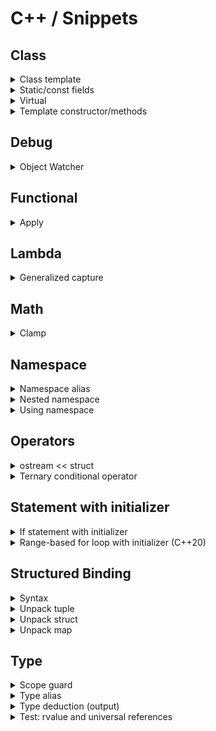 # C++ / Snippets

## Class

<details>
<summary>Class template</summary>

```cpp
class MyClass
{
public:
    // Types and type aliases
    // Static constants

    MyClass() = default;

    MyClass(const MyClass&) = default;
    MyClass(MyClass&&) = default;
    MyClass& operator=(const MyClass&) = default;
    MyClass& operator=(MyClass&&) = default;

    virtual ~MyClass() = default;

    // Functions
    // Data members

protected:
    // Types and type aliases
    // Static constants
    // Functions
    // Data members

private:
    // Types and type aliases
    // Static constants
    // Functions
    // Data members
};
```
</details>

<details>
<summary>Static/const fields</summary>

```cpp
struct BriefExample
{
    // static mutable
    static inline ...

    // static const
    static inline const ...

    // non-static const
    const ...
};
```

```cpp
#include <iostream>

struct Static
{
    // static mutable
    static inline std::string mutable_str{"static mutable str"};

    // static const
    static inline const int const_int = 11;
    static constexpr    int constexpr_int = 11 * 2;

    // static const (heap allocated)
    static inline const std::string const_str{"static const str"};
    /* DON'T
    static constexpr    std::string constexpr_str{"static constexpr str"}; */

    // static const (cstr for string constants)
    static inline const auto const_cstr = "static const cstr";
    static constexpr    auto constexpr_cstr = "static constexpr cstr";
};

struct NonStatic
{
    // non-static mutable
    std::string mutable_str{"non-static mutable str"};

    // non-static const
    const std::string const_str{"non-static const str"};

    NonStatic() = default;
    NonStatic(std::string addition):
        mutable_str(std::string("non-static mutable str (") + addition + ")"),
        const_str(std::string("non-static const str (") + addition + ")")
        {};
};

int main()
{
    auto print = [](const auto& val) { std::cout << "[" << val << "]" << std::endl; };

    Static::mutable_str += " + mod";

    print(Static::mutable_str);
    print(Static::const_int);
    print(Static::constexpr_int);
    print(Static::const_str);
    print(Static::const_cstr);
    print(Static::constexpr_cstr);

    std::cout << std::endl;

    Static static_inst{};
    print(static_inst.mutable_str);
    print(static_inst.const_int);
    print(static_inst.constexpr_int);
    print(static_inst.const_str);
    print(static_inst.const_cstr);
    print(static_inst.constexpr_cstr);

    std::cout << std::endl;

    NonStatic non_static{};
    non_static.mutable_str += " + mod";
    print(non_static.mutable_str);
    print(non_static.const_str);

    std::cout << std::endl;

    NonStatic non_static_custom{"custom"};
    non_static_custom.mutable_str += " + mod";
    print(non_static_custom.mutable_str);
    print(non_static_custom.const_str);
}
```
</details>

<details>
<summary>Virtual</summary>

```cpp
struct A
{
    virtual void foo() = 0;
    virtual ~A() = default;
};

struct B : A
{
    void foo() override;
    ~B() override;
};

struct C final : B
{
    void foo() final;
    ~C() final;
};
```
</details>

<details>
<summary>Template constructor/methods</summary>

:arrow_forward:[**Run**](https://godbolt.org/z/Wvq11djE7)

```cpp
#include <iostream>
#include <utility>

template <typename T>
class TestClass1
{
public:
    TestClass1(const T& x) : x_{x}
    {
        std::cout << "TestClass1 [const T&]" << std::endl;
    }

    // catches only rvalue refs
    TestClass1(T&& x) : x_{std::move(x)}
    {
        std::cout << "TestClass1 [T&&]";
        std::cout << (std::is_rvalue_reference<decltype(x)>::value ? " rvalue" : "");
        std::cout << std::endl;
    }

    T x_;
};

template <typename T>
class TestClass2
{
public:
    TestClass2(auto&& x) : x_{std::forward<decltype(x)>(x)}
    {
        std::cout << "TestClass2 [T&&]";
        std::cout << (std::is_rvalue_reference<decltype(x)>::value ? " rvalue" : "");
        std::cout << std::endl;
    }

    T x_;
};

int main()
{
    double val = 0.0;

    TestClass1{val};
    TestClass1{0.0};

    std::cout << std::endl;

    TestClass2<double>{val};
    TestClass2<double>{0.0};
}
```
</details>

## Debug

<details>
<summary>Object Watcher</summary>

```cpp
#include <atomic>
#include <iostream>

class ObjWatcher
{
public:
    ObjWatcher() : index_(++counter_)
    {       
        std::cout << "ObjWatcher: created (" << index_ << ")" << std::endl;
    };

    ObjWatcher(const ObjWatcher& other) : index_(++counter_)
    {
        std::cout << "ObjWatcher: created (" << index_ << ") copy from (" << other.index_ << ")" << std::endl;
    };

    ObjWatcher(ObjWatcher&& other) : index_(++counter_)
    {
        other.moved_ = true;
        std::cout << "ObjWatcher: created (" << index_ << ") move from (" << other.index_ << ")" << std::endl;
    };

    ObjWatcher& operator=(const ObjWatcher& other)
    {
        moved_ = false;
        std::cout << "ObjWatcher: (" << index_ << ") copy assigned from (" << other.index_ << ")" << std::endl;
        return *this;
    };

    ObjWatcher& operator=(ObjWatcher&& other)
    {
        moved_ = false;
        other.moved_ = true;
        std::cout << "ObjWatcher: (" << index_ << ") move assigned from (" << other.index_ << ")" << std::endl;
        return *this;
    };

    virtual ~ObjWatcher()
    {
        std::cout << "ObjWatcher: destroyed (" << index_ << ")";
        if (moved_) std::cout << " [moved]";
        std::cout << std::endl;
    };

private:
    static inline std::atomic<size_t> counter_ = 0;
    size_t index_;
    bool moved_ = false;
};
```

Demo:
```cpp
#include <iostream>

int main()
{
    std::cout << "--- ctor ---" << std::endl;
    ObjWatcher A;

    std::cout << "--- copy ctor ---" << std::endl;
    ObjWatcher B = A;

    std::cout << "--- copy assignement ---" << std::endl;
    ObjWatcher C;
    C = A;

    std::cout << "--- move ctor ---" << std::endl;
    ObjWatcher D = std::move(A);

    std::cout << "--- move assignement ---" << std::endl;
    ObjWatcher E;
    E = std::move(B);

    std::cout << "--- end ---" << std::endl;
}
```
</details>

## Functional

<details>
<summary>Apply</summary>

```cpp
#include <iostream>
#include <tuple>
 
int sum(int a, int b, int c)
{ 
    return a + b + c; 
}

int main()
{
    std::tuple numbers{1, 2, 3};
    std::cout << std::apply(sum, numbers) << std::endl;
}
```
</details>

## Lambda

<details>
<summary>Generalized capture</summary>

[(StackOverflow) What is a generalized lambda capture and why was it created?](https://stackoverflow.com/questions/41519450/what-is-a-generalized-lambda-capture-and-why-was-it-created/41520537#41520537)

```cpp
p_nums = std::make_unique<std::vector<int>>(nums);
auto lam = [ptr=std::move(p_nums)]() { /* use ptr */ };
```

```cpp
auto lam = [i=0](const std::string &s) mutable
{
    return std::to_string(i++) + ":" + s;
};

std::cout << lam("aaa") << std::endl;  // 0:aaa
std::cout << lam("bbb") << std::endl;  // 1:bbb
std::cout << lam("ccc") << std::endl;  // 2:ccc
```
</details>

## Math

<details>
<summary>Clamp</summary>

```cpp
#include <algorithm>
#include <iostream>

int main()
{
    std::cout << std::clamp(0.5, 1.0, 2.0) << std::endl;  // 1
    std::cout << std::clamp(1.5, 1.0, 2.0) << std::endl;  // 1.5
    std::cout << std::clamp(2.5, 1.0, 2.0) << std::endl;  // 2
}
```
</details>

## Namespace

<details>
<summary>Namespace alias</summary>

```cpp
namespace fbz = foo::bar::baz;
```
</details>

<details>
<summary>Nested namespace</summary>

```cpp
namespace A::B::C
{
   // ...
}
```
</details>

<details>
<summary>Using namespace</summary>

[(Reference) Using namespace](https://en.cppreference.com/w/cpp/language/namespace#Using-directives)

```cpp
namespace A {...}
 
namespace B
{
    using namespace A;
}
```
</details>

## Operators

<details>
<summary>ostream << struct</summary>

```cpp
#include <iostream>

struct Person
{
    std::string firstname;
    std::string surname;
    int year;
};

std::ostream& operator<<(std::ostream& os, const Person& person)
{
    os << person.surname << ", " << person.firstname << " was born in " << person.year;
    return os;
}
```
</details>

<details>
<summary>Ternary conditional operator</summary>

```cpp
condition ? true_expression : false_expression
```
</details>

## Statement with initializer

<details>
<summary>If statement with initializer</summary>

[(Article) C++17 If statement with initializer](https://skebanga.github.io/if-with-initializer/)

```cpp
if (init; condition) {...}
```

```cpp
if (auto a = getval(); a < 10) {...}
```

```cpp
switch (auto ch = getnext(); ch)
{
    // case statements
}
```

```cpp
if (auto [itelem, success] = mymap.insert(std::pair('a', 100)); success) {...}
```
</details>

<details>
<summary>Range-based for loop with initializer (C++20)</summary>

```cpp
for (init; decl : expr)
```

```cpp
for (size_t i = 0; const auto& x : container)
{
    std::cout << i++ << ": " << x << std::endl;
}
```

```cpp
for (auto& x : foo().items()) {...}  // undefined behavior if foo() returns by value
for (T thing = foo(); auto& x : thing.items()) {...}  // OK
```
</details>

## Structured Binding

<details>
<summary>Syntax</summary>

[(Reference) Structured binding](https://en.cppreference.com/w/cpp/language/structured_binding)

```cpp
auto [a, b, c] =
const auto [a, b, c] =

auto& [a, b, c] =
const auto& [a, b, c] =

auto&& [a, b, c] =
```

```cpp
auto [_, b, c] =
```
</details>

<details>
<summary>Unpack tuple</summary>

```cpp
#include <tuple>

std::tuple tuple{1, 'a', 2.3};

auto [a, b, c] = tuple;
```
</details>

<details>
<summary>Unpack struct</summary>

```cpp
struct Foo
{
    int i;
    char c;
    double d;
};

Foo f {1, 'a', 2.3};

auto [i, c, d] = f;
```
</details>

<details>
<summary>Unpack map</summary>

```cpp
#include <map>

for (const auto& [k, v] : mymap) {...}

for (auto&& [k, v] : std::map<std::string, int>{{"hello", 1}, {"world", 2}}) {...}
```
</details>

## Type

<details>
<summary>Scope guard</summary>

```cpp
#include <utility>

template <class F>
class ScopeGuard
{
public:
    [[nodiscard]] explicit ScopeGuard(const F& f) noexcept : f_{f} {}
    [[nodiscard]] explicit ScopeGuard(F&& f) noexcept : f_{std::move(f)} {}

    ~ScopeGuard() noexcept { if (invoke_) f_(); }

    ScopeGuard(ScopeGuard&& other) noexcept
        : f_(std::move(other.f_)), invoke_(std::exchange(other.invoke_, false))
    {}

    ScopeGuard(const ScopeGuard&) = delete;
    void operator=(const ScopeGuard&) = delete;
    void operator=(ScopeGuard&&) = delete;

    void dismiss() noexcept { invoke_ = false; }

private:
    F f_;
    bool invoke_ = true;
};

template <class F>
[[nodiscard]] ScopeGuard<F> make_scope_guard(F&& f) noexcept
{
    return ScopeGuard<std::decay_t<F>>{std::forward<F>(f)};
}
```

Demo:
```cpp
#include <iostream>

int main()
{
    std::string resource = "resource";
    auto _ = ScopeGuard([&]() { std::cout << "guard1: " << resource << std::endl; });

    auto guard2 = make_scope_guard([]() { std::cout << "guard2" << std::endl; });

    auto guard3 = make_scope_guard([]() { std::cout << "guard3" << std::endl; });
    guard3.dismiss();

    std::cout << "--- scope out ---" << std::endl;
}
```
</details>

<details>
<summary>Type alias</summary>

[(Reference) Type alias](https://en.cppreference.com/w/cpp/language/type_alias)

```cpp
using UserId = int;
using UserAccounts = std::map<UserId, std::vector<Account>>;
```

```cpp
// identical to: typedef void (*func)(int, int);
using func = void (*) (int, int);
```

```cpp
template<typename T>
using UserAccounts = std::map<UserId, std::vector<T>>;
```
</details>

<details>
<summary>Type deduction (output)</summary>

[(StackOverflow) Using 'auto' type deduction - how to find out what type the compiler deduced?](https://stackoverflow.com/questions/38820579/using-auto-type-deduction-how-to-find-out-what-type-the-compiler-deduced)

```cpp
struct {} _ = ...;
```
</details>

<details>
<summary>Test: rvalue and universal references</summary>

```cpp
#include <iostream>

using namespace std;


template<typename T>
void bar_t(const T& v) { cout << "const T&" << endl; }

template<typename T>
void bar_t(T& v) { cout << "T&" << endl; }

template<typename T>
void bar_t(T&& v) { cout << "T&&" << endl; }


void bar(const int& v) { cout << "const int&" << endl; }

void bar(int& v) { cout << "int&" << endl; }

void bar(int&& v) { cout << "int&&" << endl; }


template<typename T>
void foo_t(T&& p)
{
    bar_t(p);
    bar_t(std::move(p));
    bar_t(std::forward<T>(p));

    cout << endl;
}

template<typename T>
void foo(T&& p)
{
    bar(p);
    bar(std::move(p));
    bar(std::forward<T>(p));

    cout << endl;
}

int main()
{
    int i = 0;

    foo_t(i);
    foo_t(0);

    foo(i);
    foo(0);
}
```
</details>
